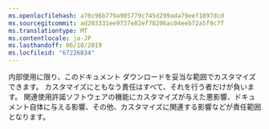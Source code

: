 ```yaml
---
ms.openlocfilehash: a70c96b779a905779c745d299ada79eef1897dcd
ms.sourcegitcommit: ad203331ee9737e82ef70206ac04eeb72a5f9c7f
ms.translationtype: MT
ms.contentlocale: ja-JP
ms.lasthandoff: 06/18/2019
ms.locfileid: "67226834"
---
```

内部使用に限り、このドキュメント ダウンロードを妥当な範囲でカスタマイズできます。 カスタマイズにともなう責任はすべて、それを行う者だけが負います。 関連使用許諾ソフトウェアの機能にカスタマイズが与えた悪影響、ドキュメント自体に与える影響、その他、カスタマイズに関連する影響などが責任範囲となります。